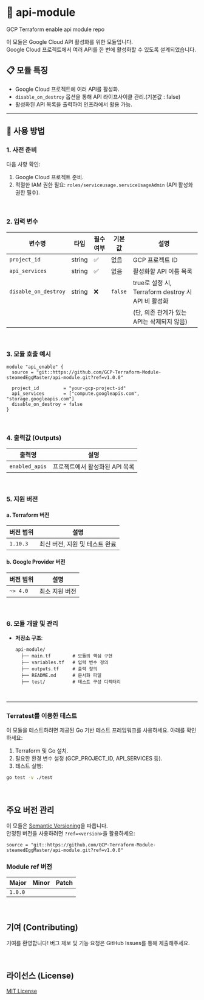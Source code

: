 # 📘 api-module
GCP Terraform enable api module repo

이 모듈은 Google Cloud API 활성화를 위한 모듈입니다. <br>
Google Cloud 프로젝트에서 여러 API를 한 번에 활성화할 수 있도록 설계되었습니다.

## 📋 **모듈 특징**

- Google Cloud 프로젝트에 여러 API를 활성화.
- `disable_on_destroy` 옵션을 통해 API 라이프사이클 관리.(기본값 : false)
- 활성화된 API 목록을 출력하여 인프라에서 활용 가능.

---

## 🔧 사용 방법

### 1. 사전 준비

다음 사항 확인:
1. Google Cloud 프로젝트 준비.
2. 적절한 IAM 권한 필요: `roles/serviceusage.serviceUsageAdmin` (API 활성화 권한 필수).

<br>

### 2. 입력 변수

| 변수명            | 타입   | 필수 여부 | 기본값             | 설명                                   |
|-------------------|--------|-----------|--------------------|----------------------------------------|
| `project_id`  | string | ✅        | 없음               | GCP 프로젝트 ID                        |
| `api_services`      | string | ✅        | 없음  | 활성화할 API 이름 목록          |
| `disable_on_destroy` | string | ❌      | `false`               | true로 설정 시, Terraform destroy 시 API 비 활성화
| | | | | (단, 의존 관계가 있는 API는 삭제되지 않음) |

<br>

### 3. 모듈 호출 예시

```hcl
module "api_enable" {
  source = "git::https://github.com/GCP-Terraform-Module-steamedEggMaster/api-module.git?ref=v1.0.0"

  project_id         = "your-gcp-project-id"
  api_services       = ["compute.googleapis.com", "storage.googleapis.com"]
  disable_on_destroy = false
}
```

<br>

### 4. 출력값 (Outputs)

| 출력명               | 설명                                    |
|----------------------|-----------------------------------------|
| `enabled_apis`  | 프로젝트에서 활성화된 API 목록 |

<br>

### 5. 지원 버전

#### a.  Terraform 버전
| 버전 범위 | 설명                              |
|-----------|-----------------------------------|
| `1.10.3`   | 최신 버전, 지원 및 테스트 완료                  |

#### b. Google Provider 버전
| 버전 범위 | 설명                              |
|-----------|-----------------------------------|
| `~> 4.0`  | 최소 지원 버전                   |


<br>

### 6. 모듈 개발 및 관리

- **저장소 구조**:
  ```
  api-module/
    ├── main.tf        # 모듈의 핵심 구현
    ├── variables.tf   # 입력 변수 정의
    ├── outputs.tf     # 출력 정의
    ├── README.md      # 문서화 파일
    ├── test/          # 테스트 구성 디렉터리
  ```
<br>

---

### Terratest를 이용한 테스트
이 모듈을 테스트하려면 제공된 Go 기반 테스트 프레임워크를 사용하세요. 아래를 확인하세요:

1. Terraform 및 Go 설치.
2. 필요한 환경 변수 설정 (GCP_PROJECT_ID, API_SERVICES 등).
3. 테스트 실행:
```bash
go test -v ./test
```

<br>

## 주요 버전 관리
이 모듈은 [Semantic Versioning](https://semver.org/)을 따릅니다.  
안정된 버전을 사용하려면 `?ref=<version>`을 활용하세요:

```hcl
source = "git::https://github.com/GCP-Terraform-Module-steamedEggMaster/api-module.git?ref=v1.0.0"
```

### Module ref 버전
| Major | Minor | Patch |
|-----------|-----------|----------|
| `1.0.0`   |    |   |

<br>

## 기여 (Contributing)
기여를 환영합니다! 버그 제보 및 기능 요청은 GitHub Issues를 통해 제출해주세요.

<br>

## 라이선스 (License)
[MIT License](LICENSE)